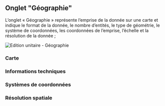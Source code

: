 ## Onglet "Géographie"

L’onglet « Géographie » représente l’emprise de la donnée sur une carte et indique le format de la donnée, le nombre d’entités, le type de géométrie, le système de coordonnées, les coordonnées de l’emprise, l’échelle et la résolution de la donnée ;

![Edition unitaire - Géographie](/fr/images/inv_edit_one_geography.png "L'édition unitaire - onglet Géographie")

### Carte


### Informations techniques


### Systèmes de coordonnées


### Résolution spatiale

